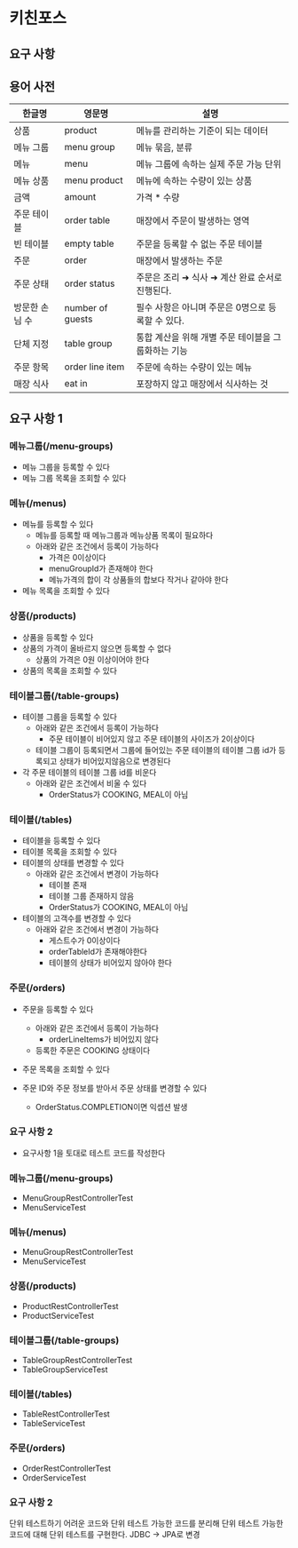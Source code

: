 # 키친포스

## 요구 사항

## 용어 사전

| 한글명 | 영문명 | 설명 |
| --- | --- | --- |
| 상품 | product | 메뉴를 관리하는 기준이 되는 데이터 |
| 메뉴 그룹 | menu group | 메뉴 묶음, 분류 |
| 메뉴 | menu | 메뉴 그룹에 속하는 실제 주문 가능 단위 |
| 메뉴 상품 | menu product | 메뉴에 속하는 수량이 있는 상품 |
| 금액 | amount | 가격 * 수량 |
| 주문 테이블 | order table | 매장에서 주문이 발생하는 영역 |
| 빈 테이블 | empty table | 주문을 등록할 수 없는 주문 테이블 |
| 주문 | order | 매장에서 발생하는 주문 |
| 주문 상태 | order status | 주문은 조리 ➜ 식사 ➜ 계산 완료 순서로 진행된다. |
| 방문한 손님 수 | number of guests | 필수 사항은 아니며 주문은 0명으로 등록할 수 있다. |
| 단체 지정 | table group | 통합 계산을 위해 개별 주문 테이블을 그룹화하는 기능 |
| 주문 항목 | order line item | 주문에 속하는 수량이 있는 메뉴 |
| 매장 식사 | eat in | 포장하지 않고 매장에서 식사하는 것 |


## 요구 사항 1
### 메뉴그룹(/menu-groups)
* 메뉴 그룹을 등록할 수 있다
* 메뉴 그룹 목록을 조회할 수 있다

### 메뉴(/menus)
* 메뉴를 등록할 수 있다
  * 메뉴를 등록할 때 메뉴그룹과 메뉴상품 목록이 필요하다
  * 아래와 같은 조건에서 등록이 가능하다
    * 가격은 0이상이다
    * menuGroupId가 존재해야 한다
    * 메뉴가격의 합이 각 상품들의 합보다 작거나 같아야 한다
* 메뉴 목록을 조회할 수 있다

### 상품(/products)
* 상품을 등록할 수 있다
* 상품의 가격이 올바르지 않으면 등록할 수 없다
  * 상품의 가격은 0원 이상이어야 한다
* 상품의 목록을 조회할 수 있다

### 테이블그룹(/table-groups)
* 테이블 그룹을 등록할 수 있다
  * 아래와 같은 조건에서 등록이 가능하다
    * 주문 테이블이 비어있지 않고 주문 테이블의 사이즈가 2이상이다
  * 테이블 그룹이 등록되면서 그룹에 들어있는 주문 테이블의 테이블 그룹 id가 등록되고 상태가 비어있지않음으로 변경된다
* 각 주문 테이블의 테이블 그룹 id를 비운다
  * 아래와 같은 조건에서 비울 수 있다
    * OrderStatus가 COOKING, MEAL이 아님

### 테이블(/tables)
* 테이블을 등록할 수 있다
* 테이블 목록을 조회할 수 있다
* 테이블의 상태를 변경할 수 있다
  * 아래와 같은 조건에서 변경이 가능하다
    * 테이블 존재
    * 테이블 그룹 존재하지 않음
    * OrderStatus가 COOKING, MEAL이 아님
* 테이블의 고객수를 변경할 수 있다
  * 아래와 같은 조건에서 변경이 가능하다
    * 게스트수가 0이상이다
    * orderTableId가 존재해야한다
    * 테이블의 상태가 비어있지 않아야 한다

### 주문(/orders)
* 주문을 등록할 수 있다
  * 아래와 같은 조건에서 등록이 가능하다
    * orderLineItems가 비어있지 않다
  * 등록한 주문은 COOKING 상태이다

* 주문 목록을 조회할 수 있다
* 주문 ID와 주문 정보를 받아서 주문 상태를 변경할 수 있다
  * OrderStatus.COMPLETION이면 익셉션 발생


### 요구 사항 2
* 요구사항 1을 토대로 테스트 코드를 작성한다
### 메뉴그룹(/menu-groups)
* MenuGroupRestControllerTest
* MenuServiceTest

### 메뉴(/menus)
* MenuGroupRestControllerTest
* MenuServiceTest

### 상품(/products)
* ProductRestControllerTest
* ProductServiceTest

### 테이블그룹(/table-groups)
* TableGroupRestControllerTest
* TableGroupServiceTest

### 테이블(/tables)
* TableRestControllerTest
* TableServiceTest

### 주문(/orders)
* OrderRestControllerTest
* OrderServiceTest

### 요구 사항 2
단위 테스트하기 어려운 코드와 단위 테스트 가능한 코드를 분리해 단위 테스트 가능한 코드에 대해 단위 테스트를 구현한다.
JDBC -> JPA로 변경